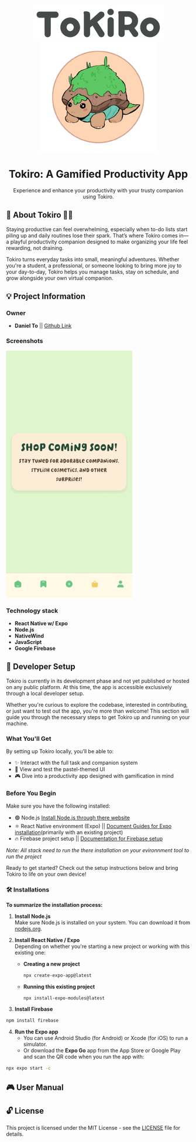 <!-- height or width of logo may be adjusted -->
<!-- This section is where you will replace the link to your transparent logo, the title of your project, and the very short desciptor of your project -->
<!-- If you used Canva to make your icon and don't want to pay for a background remover, you can use the website https://www.remove.bg/ to do so -->
<p align="center">
  <img alt="TokiroLogo" src="assets/images/TokiroLogo.png" width="" height="100" />
  <br />
  <img alt="companionLogo" src="assets/images/companionLogo.png" width="" height="300" />
  <h1 align="center">Tokiro: A Gamified Productivity App</h1>
  <p align="center">Experience and enhance your productivity with your trusty companion using Tokiro.</p>
</p>
<!-- the emojis are not set in stone! If you'd like you can remove them entirely or select your own from https://gist.github.com/rxaviers/7360908 you are welcome to -->

## 🌿 About Tokiro 🌱✨
Staying productive can feel overwhelming, especially when to-do lists start piling up and daily routines lose their spark. 
That’s where Tokiro comes in—a playful productivity companion designed to make organizing your life feel rewarding, not draining.

Tokiro turns everyday tasks into small, meaningful adventures. Whether you're a student, a professional, or someone looking to bring more joy to your day-to-day,
Tokiro helps you manage tasks, stay on schedule, and grow alongside your own virtual companion.

## :bulb: Project Information

### Owner
- **Daniel To** || [Github Link](https://github.com/danielto2910)

<!-- ### Commercial Video-->

### Screenshots
<img src="assets/images/screenshotApp.gif"/>

### Technology stack
- **React Native w/ Expo**
- **Node.js**
- **NativeWind**
- **JavaScript**
- **Google Firebase**

## :page_with_curl: Developer Setup
Tokiro is currently in its development phase and not yet published or hosted on any public platform. At this time, the app is accessible exclusively through a local developer setup.

Whether you're curious to explore the codebase, interested in contributing, or just want to test out the app, you're more than welcome! This section will guide you through the necessary steps to get Tokiro up and running on your machine.

### What You'll Get
By setting up Tokiro locally, you’ll be able to:
- ✨ Interact with the full task and companion system  
- 🎨 View and test the pastel-themed UI  
- 🎮 Dive into a productivity app designed with gamification in mind  

### Before You Begin
Make sure you have the following installed:
- 🟢 Node.js [Install Node.js through there website]()
- ⚛️ React Native environment (Expo) || [Document Guides for Expo installation](https://docs.expo.dev/bare/installing-expo-modules/)(primarily with an existing project)
- 🔥 Firebase project setup || [Documentation for Firebase setup](https://firebase.google.com/docs/web/setup)
<p><i>Note: All stack need to run the there installation on your evironnment tool to run the project</i></p>

Ready to get started? Check out the setup instructions below and bring Tokiro to life on your own device!

### 🛠️ Installations

**To summarize the installation process:**

1. **Install Node.js**  
   Make sure Node.js is installed on your system. You can download it from [nodejs.org](https://nodejs.org/).

2. **Install React Native / Expo**  
   Depending on whether you're starting a new project or working with this existing one:

   - **Creating a new project**
     ```bash
     npx create-expo-app@latest
     ```

   - **Running this existing project**
     ```bash
     npx install-expo-modules@latest
     ```
3. **Install Firebase**  
```bash
npm install firebase
```
4. **Run the Expo app**  
   - You can use Android Studio (for Android) or Xcode (for iOS) to run a simulator.  
   - Or download the **Expo Go** app from the App Store or Google Play and scan the QR code when you run the app with:  
```bash
npx expo start -c
```

## :video_game: User Manual

## 🔓 License

This project is licensed under the MIT License - see the [LICENSE](LICENSE) file for details.

